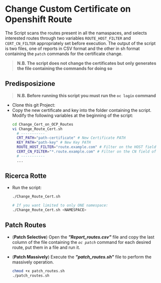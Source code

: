 # Change Custom Certificate on Openshift Route
The Script scans the routes present in all the namaspaces, and selects interested routes through two variables `ROUTE_HOST_FILTER` and `CERT_CN_FILTER` appropriately set before execution.
The output of the script is two files, one of reports in CSV format and the other in sh format containing the `patch` commands for the certificate change.
> **N.B. The script does not change the certificates but only generates the file containing the commands for doing so**

## Predisposizione
> **N.B. Before running this script you must run the `oc login` command**

- Clone this git Project:
- Copy the new certificate and key into the folder containing the script.
  Modify the following variables at the beginning of the script:
  ```bash
  cd Change_Cert_on_OCP_Routes
  vi Change_Route_Cert.sh
    # -----------
    CRT_PATH="path-certificate" # New Certificate PATH
    KEY_PATH="path-key" # New Key PATH
    ROUTE_HOST_FILTER="route.example.com" # Filter on the HOST field of OCP routes
    CERT_CN_FILTER="*.route.example.com" # Filter on the CN field of certificates contained in the selected OCP routes
    # -----------
    ...
  ```

## Ricerca Rotte
- Run the script:
  ```bash
  ./Change_Route_Cert.sh

  # If you want limited to only ONE namespace:
  ./Change_Route_Cert.sh <NAMESPACE>
  ```

## Patch Routes
- (**Patch Selective**) Open the ***"Report_routes.csv"*** file and copy the last column of the file containing the *`oc patch`* command for each desired route, put them in a file and run it.

- (**Patch Massively**) Execute the ***"patch_routes.sh"*** file to perform the massively operation.
  ```bash
  chmod +x patch_routes.sh
  ./patch_routes.sh
  ```
